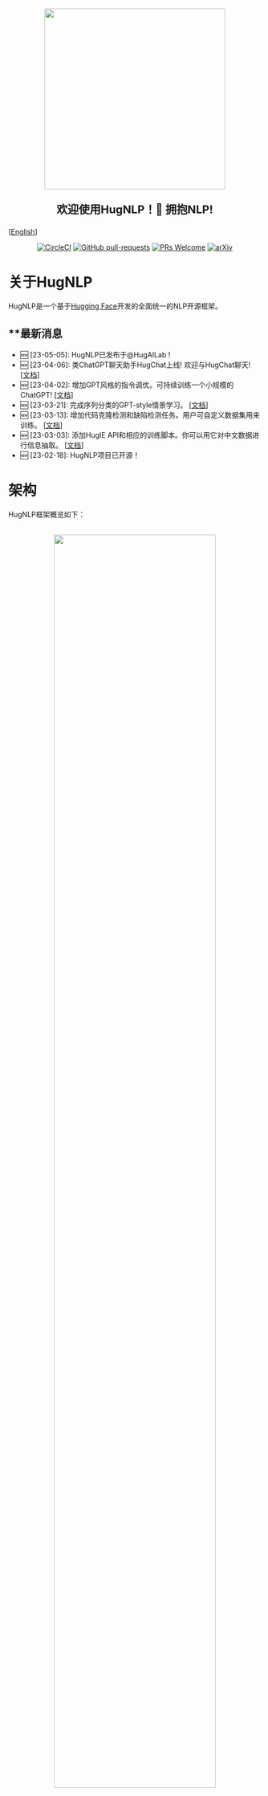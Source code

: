 <p align="center">
    <br>
    <img src="images/logo.png" width="360"/>
    <br>
</p>
<p align="center" style="font-size:22px;"> <b> 欢迎使用HugNLP！🤗 拥抱NLP! </b>
</p>

[[English](./README.md)]
<div align="center">

[![CircleCI](https://dl.circleci.com/status-badge/img/gh/HugAILab/HugNLP/tree/main.svg?style=svg)](https://dl.circleci.com/status-badge/redirect/gh/HugAILab/HugNLP/tree/main)
[![GitHub pull-requests](https://img.shields.io/github/issues-pr/HugAILab/HugNLP.svg)](https://github.com/HugAILab/HugNLP/pull/)
[![PRs Welcome](https://img.shields.io/badge/PRs-welcome-brightgreen.svg?style=flat-square)](http://makeapullrequest.com)
[![arXiv](https://img.shields.io/badge/arXiv-2302.14286-b31b1b.svg)](https://arxiv.org/abs/2302.14286)

    
</div>

# 关于HugNLP

HugNLP是一个基于[Hugging Face](https://huggingface.co/)开发的全面统一的NLP开源框架。
<!-- The founder and main developer is [Jianing Wang](https://wjn1996.github.io/). The collaborators are [Nuo Chen](https://github.com/nchen909), [Qiushi Sun](https://github.com/QiushiSun) and . -->

## **最新消息

- 🆕 [23-05-05]: HugNLP已发布于@HugAILab !
- 🆕 [23-04-06]: 类ChatGPT聊天助手HugChat上线! 欢迎与HugChat聊天! [[文档](./documents/instruction_prompting/generative_instruction_tuning.md)]
- 🆕 [23-04-02]: 增加GPT风格的指令调优。可持续训练一个小规模的ChatGPT! [[文档](./documents/instruction_prompting/generative_instruction_tuning.md)]
- 🆕 [23-03-21]: 完成序列分类的GPT-style情景学习。 [[文档](./documents/instruction_prompting/incontext_learning_for_cls.md)]
- 🆕 [23-03-13]: 增加代码克隆检测和缺陷检测任务。用户可自定义数据集用来训练。 [[文档](./documents/code/code_classification.md)]
- 🆕 [23-03-03]: 添加HugIE API和相应的训练脚本。你可以用它对中文数据进行信息抽取。 [[文档](./documents/information_extraction/HugIE.md)]
- 🆕 [23-02-18]: HugNLP项目已开源！

# 架构

HugNLP框架概览如下：

<p align="center">
    <br>
    <img src="images/overview.png" width="80%"/>
    <br>
<p>
### 模型（Models）

在HugNLP中，我们提供了一些流行的基于transformer的模型作为骨干，如BERT、RoBERTa、GPT-2等。我们还发布了KP-PLM，一种新颖的知识增强型预训练范式，可用于注入事实知识，并可轻松用于任意的PLM。
除了基本的PLMs，我们还实现了一些特定任务的模型，涉及序列分类、匹配、标注、词元抽取、多项选择和文本生成等。
我们同时开发了标准微调（基于分类头和提示调优模型），使PLM在分类任务上可调优。
对于小样本学习设置，HugNLP在小样本分类和命名实体识别（NER）方面都提供了一个原型网络。

此外，我们还在HugNLP中加入了一些即插即用的工具。

1. 参数冻结：如果我们想进行参数有效性学习，冻结PLM中的一些参数以提高训练效率，我们可以设置`use_freezing`，并冻结骨干模型。
2. 不确定性估计：目的是在半监督学习中计算模型的确定性。
3. 预测校准：可以通过校准分布及缓解语义偏差问题来进一步提高准确性。

### 处理器（Processors）

处理器旨在加载数据集，并在一个包含句子次元化、采样和张量生成的流水线中处理任务的examples。
用户也可以直接通过`load_dataset`获得数据，即可以从互联网上直接下载或从本地磁盘上加载。
对不同的任务，用户应该定义一个任务特定的数据整理器（data collator），其目的是将原始实例（examples）转化为模型输入张量features（特征）。

### 应用（Applications）

应用为用户提供了丰富的模块，通过在模型和处理器的一系列设置中进行选择，建立现实世界的应用和产品。

# 核心功能

我们提供一些核心能力来支持NLP的下游应用。

### 知识增强的预训练语言模型

传统的预训练方法缺乏事实性知识。
为了处理这个问题，我们提出了KP-PLM，它有一个新颖的知识提示范式，用于知识增强的预训练。
具体来说，我们通过识别实体为每个输入文本构建一个知识子图，并与知识库对齐，然后将这个子图分解为多个关系路径，这些关系路径可以直接转化为语言提示。

### 基于提示的微调

基于提示的微调旨在重用预训练目标任务（如掩码语言建模、因果语言建模），并利用设计好的template和verbalizer进行预测，这在低资源环境下颇有成效。
我们也将一些新方法整合到HugNLP中，如PET、P-Tuning等。

### 指令调优和情景学习

指令调优和情景学习可以在不更新参数的情况下进行小样本和零样本学习，其目的是将任务相关的指令或演示示例串联起来，促使GPT-style PLM产生可靠的反应。
因此，所有的NLP任务都可以被统一到相同的格式中，并大幅提高模型的泛化能力。
在该想法的启发下，我们把它扩展到其他几个范式：

1.抽取式范式：我们将各种NLP任务统一为词元抽取，这与抽取式问题回答相同。
2.推理式范式：所有的任务都可以被视为自然语言推理，以匹配输入和输出之间的关系。
3.生成式范式：我们将所有的任务统一为自然语言推理（NLI），并基于指令调优、情景学习或思维链来训练因果模型。

### 不确定性估计的自训练

自训练可以通过利用大规模的未标记数据来解决标记数据稀缺的问题，这也是半监督学习中的一个成熟范式。
然而，标准的自训练可能会产生过多的噪音，不可避免地会因为确认偏差而降低模型的性能。
因此，我们提出了不确定性感知的自训练。具体来说，我们在少数标签数据上训练教师模型，然后在贝叶斯神经网络（BNN）中使用蒙特卡洛（MC）dropout技术来近似估计模型的确定性，并选择教师模型确定性较高的例子。

### 参数有效性学习

为提高HugNLP的训练效率，我们还实现了参数有效性学习，其目的是将一些参数冻结在骨干网络中，这样我们在模型训练中只需调整少数参数。
我们开发了一些新的参数效率学习方法，如Prefix-tuning、Adapter-Tuning、BitFit和LoRA等。

# 安装

> git clone https://github.com/HugAILab/HugNLP.git
>
> cd HugNLP
>
> python3 setup.py install

目前，该项目仍在开发和改进中，使用过程中可能会有一些bugs，请谅解。我们也期待着你能提出issues或pull requests。

# 预建应用概览

我们在HugNLP中演示了所有预建的应用。你可以选择一个应用来使用HugNLP，也可以点击链接查看详细的文件。

| **应用**           | **运行任务**                  | **任务笔记**                                                 | **预训练模型**                          | **文档**                                                     |
| ------------------ | ----------------------------- | ------------------------------------------------------------ | --------------------------------------- | ------------------------------------------------------------ |
| **默认应用**       | run_seq_cls.sh                | **目标**: 用户自定义数据下序列分类的标准 **微调** 或 **提示调优**  <br> **路径**: applications/default_applications | BERT, RoBERTa, DeBERTa                  | [查看](./documents/default_tasks/default_sequence_classification.md) |
|                    | run_seq_labeling.sh           | **目标**: 用户自定义数据下序列标注的标准 **微调**  <br> **路径**: applications/default_applications | BERT, RoBERTa, ALBERT                   |                                                              |
| **预训练**         | run_pretrain_mlm.sh           | **目标**: 通过**掩码语言建模**(MLM)的预训练 <br> **路径**: applications/pretraining/ | BERT, RoBERTa                           | [查看](./documents/pretraining/Masked%20LM%20for%20Continual%20Pre-training.md) |
|                    | run_pretrain_casual_lm.sh     | **目标**: 通过**因果语言建模** (CLM)的预训练 <br> **路径**: applications/pretraining | BERT, RoBERTa                           | [查看](./documents/pretraining/Causal%20LM%20for%20Continual%20Pre-training.md) |
| **GLUE Benchmark** | run_glue.sh                   | **目标**: GLUE分类任务的标准 **微调** 或 **提示调优** <br> **路径**: applications/benchmark/glue | BERT, RoBERTa, DeBERTa                  |                                                              |
|                    | run_causal_incontext_glue.sh  | **目标**: GLUE分类任务的**上下文学习** <br> **路径**: applications/benchmark/glue | GPT-2                                   |                                                              |
| **CLUE Benchmark** | clue_finetune_dev.sh          | **目标**: GLUE分类任务的标准 **微调** 或 **提示调优**  <br> **路径**: applications/benchmark/clue | BERT, RoBERTa, DeBERTa                  |                                                              |
|                    | run_clue_cmrc.sh              | **目标**: CLUE CMRC2018任务的标准 **微调** <br> **路径**: applications/benchmark/cluemrc | BERT, RoBERTa, DeBERTa                  |                                                              |
|                    | run_clue_c3.sh                | **目标**: CLUE C3任务的标准 **微调** <br> **路径**: applications/benchmark/cluemrc | BERT, RoBERTa, DeBERTa                  |                                                              |
|                    | run_clue_chid.sh              | **目标**: CLUE CHID任务的标准 **微调**<br> **路径**: applications/benchmark/cluemrc | BERT, RoBERTa, DeBERTa                  |                                                              |
| **指令调优**       | run_causal_instruction.sh     | **目标**: 通过基于因果预训练模型的生成式指令调优进行**跨任务训练**. <font color='red'>**你可用来训练一个小型的ChatGPT**</font>. <br> **路径**: applications/instruction_prompting/instruction_tuning | GPT2                                    | [查看](./documents/instruction_prompting/generative_instruction_tuning.md) |
|                    | run_zh_extract_instruction.sh | **目标**: 通过基于Global Pointer模型的抽取式指令调优进行**跨任务训练** <br> **路径**: applications/instruction_prompting/chinese_instruction | BERT, RoBERTa, DeBERTa                  | [查看](./documents/instruction_prompting/extractive_instruction_tuning.md) |
|                    | run_causal_incontext_cls.sh   | **目标**: 用户自定义分类任务下的**上下文学习** <br> **路径**: applications/instruction_prompting/incontext_learning | GPT-2                                   | [查看](./documents/instruction_prompting/incontext_learning_for_cls.md) |
| **信息抽取**       | run_extractive_unified_ie.sh  | **目标**: **HugIE**: 通过抽取式指令调优训练一个统一的中文信息抽取应用. <br> **路径**: applications/information_extraction/HugIE | BERT, RoBERTa, DeBERTa                  | [查看](./documents/information_extraction/HugIE.md)          |
|                    | api_test.py                   | **目标**: HugIE: API测试. <br> **路径**: applications/information_extraction/HugIE | -                                       | [查看](./documents/information_extraction/HugIE.md)          |
|                    | run_fewnerd.sh                | **目标**: 用于命名实体识别的**原型学习**, 包括 SpanProto, TokenProto <br> **路径**: applications/information_extraction/fewshot_ner | BERT                                    |                                                              |
| **代码理解任务**   | run_clone_cls.sh              | **目标**: 用于代码克隆检测任务的标准**微调** <br> **路径**: applications/code/code_clone | CodeBERT, CodeT5, GraphCodeBERT, PLBART | [查看](./documents/code/code_classification.md)              |
|                    | run_defect_cls.sh             | **目标**: 用于缺陷检测任务的标准**微调** <br> **路径**: applications/code/code_defect | CodeBERT, CodeT5, GraphCodeBERT, PLBART | [查看](./documents/code/code_classification.md)              |

更多关于预建应用以及模型和处理器设置的细节可以在[HugNLP文档](./documents/README.md)中找到。

# 快速上手

这里我们提供一个例子来告诉你如何快速使用HugNLP。
如果你想在用户定义的数据集上执行分类任务，你可以在一个目录上准备三个json文件 (``train.json``, ``dev.json``, ``test.json``)，然后运行以下脚本文件

> bash ./application/default_applications/run_seq_cls.sh

在实验之前，你需要在脚本文件``run_seq_cls.sh``中定义以下参数。

- --model_name_or_path: 预训练的模型名称或路径，例如：bert-base-uncased。
- --data_path: 数据集的路径（包括`train.json`，`dev.json`和`test.json`），例如：`./datasets/data_example/cls/`。
- --user_defined: 如果没有`label_names.txt`，你需要定义标签名称。

如果你想进行基于提示的微调，你可以添加以下参数：

- --use_prompt_for_cls
- ---task_type: one of ``masked_prompt_cls``, ``masked_prompt_prefix_cls``,``masked_prompt_ptuning_cls``, ``masked_prompt_adapter_cls``.

你需要添加 ``template.json`` 和 ``label_words_mapping.json``文件.

如果你想使用参数有效性学习，你可以添加以下参数：

- --use_freezing

以``run_seq_cls.sh`` 为例:

```bash
path=chinese-macbert-base
MODEL_TYPE=bert
data_path=/wjn/frameworks/HugNLP/datasets/data_example/cls
TASK_TYPE=head_cls
len=196
bz=4
epoch=10
eval_step=50
wr_step=10
lr=1e-05

export CUDA_VISIBLE_DEVICES=0,1
python3 -m torch.distributed.launch --nproc_per_node=2 --master_port=6014 hugnlp_runner.py \
--model_name_or_path=$path \
--data_dir=$data_path \
--output_dir=./outputs/default/sequence_classification\
--seed=42 \
--exp_name=default-cls \
--max_seq_length=$len \
--max_eval_seq_length=$len \
--do_train \
--do_eval \
--do_predict \
--per_device_train_batch_size=$bz \
--per_device_eval_batch_size=4 \
--gradient_accumulation_steps=1 \
--evaluation_strategy=steps \
--learning_rate=$lr \
--num_train_epochs=$epoch \
--logging_steps=100000000 \
--eval_steps=$eval_step \
--save_steps=$eval_step \
--save_total_limit=1 \
--warmup_steps=$wr_step \
--load_best_model_at_end \
--report_to=none \
--task_name=default_cls \
--task_type=$TASK_TYPE \
--model_type=$MODEL_TYPE \
--metric_for_best_model=acc \
--pad_to_max_length=True \
--remove_unused_columns=False \
--overwrite_output_dir \
--fp16 \
--label_names=labels \
--keep_predict_labels \
--user_defined="label_names=entailment,neutral,contradiction"
```

# 快速开发

本节是为开发人员准备的。
HugNLP很容易使用和开发。我们在下图中画了一个工作流程，以显示如何开发一个新的运行任务。

<p align="center">
    <br>
    <img src="images/workflow.png" width="90%"/>
    <br>
</p>
它含有五个主要步骤，包括库的安装、数据准备、处理器选择或设计、模型选择或设计以及应用设计。
这说明HugNLP可以简化复杂NLP模型和任务的实施。

# 预建产品

下面我们展示了两个预建API应用的例子。 

### HugChat： 面向生成式指令调优的类ChatGPT PLMs

HugChat是一个类ChatGPT的小模型，基于生成式指令调优，旨在将所有NLP任务统一为生成格式来训练因果语言模型（如GPT2、BART）。
你可以直接使用HugNLP来进行指令调优，并在用户定义的特定任务语料上持续训练一个小型的类ChatGPT模型。

你可以通过运行以下命令与HugChat聊天：
> python3 applications/instruction_prompting/HugChat/hugchat.py



![image](./images/hugchat_hello.jpg)

<details><summary><b>1. 写故事</b></summary>

![image](./images/hugchat_story.jpg)

</details>

<details><summary><b>2. 写信</b></summary>

![image](./images/hugchat_letter.jpg)

</details>

<details><summary><b>3. 计算</b></summary>

![image]()

</details>

<details><summary><b>4. 自然语言理解 (情感, 阅读理解, KBQA)</b></summary>

![image](./images/hugchat_nlu.jpg)

</details>

<details><summary><b>5. 搜索</b></summary>

![image](./images/hugchat_search.jpg)

</details>

<details><summary><b>6. 写代码</b></summary>

![image](./images/hugchat_code.jpg)

</details>


祝玩得愉快！更多的细节可以在[这里](./documents/instruction_prompting/generative_instruction_tuning.md)找到。

### HugIE：通过抽取式MRC和指令调优的统一中文信息抽取应用

信息抽取（IE）旨在从非结构性文本中提取结构知识。结构知识是由""(head_entity, relation, tail_entity)""组成的三元组。IE由以下两个主要任务组成：

- 命名实体识别（NER）：旨在提取一种类型的所有实体。
- 关系抽取（RE）。它有两种目标，第一种目标是对两个实体之间的关系进行分类，第二种目标是在给定一个头实体和相应的关系时预测尾实体。

我们将NER和RE的任务统一到抽取式问题回答（即机器阅读理解）的范式中。
我们为NER和RE设计了特定任务的指令和语言提示。

> NER 任务:
>
> - instruction: "找到文章中所有【{entity_type}】类型的实体？文章：【{passage_text}】"
>
> RE 任务:
>
> - instruction: "找到文章中【{head_entity}】的【{relation}】？文章：【{passage_text}】"

在训练过程中，我们利用Global Pointer和Chines-Macbert作为基本模型。

我们的模型保存在Hugging Face中: [https://huggingface.co/wjn1996/wjn1996-hugnlp-hugie-large-zh](https://huggingface.co/wjn1996/wjn1996-hugnlp-hugie-large-zh).

快速使用HugIE进行中文信息抽取：

```python
from applications.information_extraction.HugIE.api_test import HugIEAPI
model_type = "bert"
hugie_model_name_or_path = "wjn1996/wjn1996-hugnlp-hugie-large-zh"
hugie = HugIEAPI("bert", hugie_model_name_or_path)
text = "央广网北京2月23日消息 据中国地震台网正式测定，2月23日8时37分在塔吉克斯坦发生7.2级地震，震源深度10公里，震中位于北纬37.98度，东经73.29度，距我国边境线最近约82公里，地震造成新疆喀什等地震感强烈。"

entity = "塔吉克斯坦地震"
relation = "震源位置"
predictions, topk_predictions = hugie.request(text, entity, relation=relation)
print("entity:{}, relation:{}".format(entity, relation))
print("predictions:\n{}".format(predictions))
print("topk_predictions:\n{}".format(predictions))
print("\n\n")

"""
# 事件信息输出结果：
entity:塔吉克斯坦地震, relation:震源位置
predictions:
{0: ["10公里", "距我国边境线最近约82公里", "北纬37.98度，东经73.29度", "北纬37.98度，东经73.29度，距我国边境线最近约82公里"]}
topk_predictions:
{0: [{"answer": "10公里", "prob": 0.9895901083946228, "pos": [(80, 84)]}, {"answer": "距我国边境线最近约82公里", "prob": 0.8584909439086914, "pos": [(107, 120)]}, {"answer": "北纬37.98度，东经73.29度", "prob": 0.7202121615409851, "pos": [(89, 106)]}, {"answer": "北纬37.98度，东经73.29度，距我国边境线最近约82公里", "prob": 0.11628123372793198, "pos": [(89, 120)]}]}
"""

entity = "塔吉克斯坦地震"
relation = "时间"
predictions, topk_predictions = hugie.request(text, entity, relation=relation)
print("entity:{}, relation:{}".format(entity, relation))
print("predictions:\n{}".format(predictions))
print("topk_predictions:\n{}".format(predictions))
print("\n\n")

"""
# 事件信息输出结果：
entity:塔吉克斯坦地震, relation:时间
predictions:
{0: ["2月23日8时37分"]}
topk_predictions:
{0: [{"answer": "2月23日8时37分", "prob": 0.9999995231628418, "pos": [(49, 59)]}]}
"""
```

# 贡献者

<a href="https://github.com/HugAILab/HugNLP/graphs/contributors">
  <img src="https://contrib.rocks/image?repo=HugAILab/HugNLP" />
</a>


# 联系我们

如果你有任何问题或建议，你可以加入钉钉小组：

<p align="center">
    <br>
    <img src="images/dingding.jpg" width="250"/>
    <br>
</p>

或直接联系作者 [`王嘉宁`](https://wjn1996.github.io).

# 引用

如果你觉得这个资源库有帮助，请引用我们的论文：

```latex
@misc{wang2023hugnlp,
  doi       = {10.48550/ARXIV.2302.14286},
  url       = {https://arxiv.org/abs/2302.14286},
  author    = {Jianing Wang, Nuo Chen, Qiushi Sun, Wenkang Huang, Chengyu Wang, Ming Gao},
  title     = {HugNLP: A Unified and Comprehensive Library for Natural Language Processing},
  year      = {2023}
}
```

# 参考文献

1. Jianing Wang, Nuo Chen, Qiushi Sun, Wenkang Huang, Chengyu Wang, Ming Gao:
HugNLP: A Unified and Comprehensive Library for Natural Language Processing. CoRR abs/2302.14286 (2023)
2. Jianing Wang, Wenkang Huang, Minghui Qiu, Qiuhui Shi, Hongbin Wang, Xiang Li, Ming Gao:
   Knowledge Prompting in Pre-trained Language Model for Natural Language Understanding. EMNLP 2022: 3164-3177
3. Chengyu Wang, Jianing Wang, Minghui Qiu, Jun Huang, Ming Gao: TransPrompt: Towards an Automatic Transferable Prompting Framework for Few-shot Text Classification. EMNLP 2021: 2792-2802
4. Jianing Wang, Chengyu Wang, Jun Huang, Ming Gao, Aoying Zhou: Uncertainty-aware Self-training for Low-resource Neural Sequence Labeling. AAAI 2023.

# 致谢

我们感谢阿里巴巴集团的人工智能平台（PAI）和蚂蚁集团对我们工作的支持。我们的合作框架是[EasyNLP]（https://github.com/alibaba/EasyNLP）。我们也感谢所有为我们的工作做出贡献的开发者!
